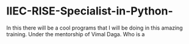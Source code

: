 # IIEC-RISE-Specialist-in-Python-
In this there will be a cool programs that I will be doing in this amazing training. Under the mentorship of Vimal Daga. Who is a 
